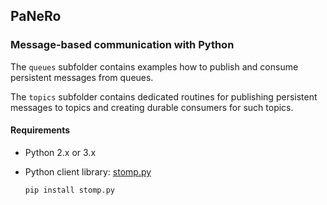 ## PaNeRo

### Message-based communication with Python

The `queues` subfolder contains examples how to publish and consume persistent messages from queues.

The `topics` subfolder contains dedicated routines for publishing persistent messages to topics and creating durable consumers for such topics.

#### Requirements

* Python 2.x or 3.x
* Python client library: [stomp.py](https://github.com/jasonrbriggs/stomp.py)

    ```shell
    pip install stomp.py
    ```

